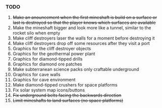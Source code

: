 ### TODO
1. ~~Make an anouncement when the first mineshaft is build on a surface or last is destroyed so that the player knows which surfaces are available~~
1. Make the mineshaft bigger and look more like a tunnel, similar to the rocket silo when empty
1. Make cliff destroyers laser the walls for a moment before destroying it
1. Make cliff destroyers drop off some resources after they visit a port
1. Graphics for the cliff destroyer objects
1. Graphics for the geothermal power plant
1. Graphics for diamond-tipped drills
1. Graphics for diamond ore patches
1. Make subterranean science packs only craftable underground
1. Graphics for cave walls
1. Graphics for cave environment
1. Make diamond-tipped crushers for space platforms
1. Fix solar system map icons/buttons
1. ~~Fix underground belts facing the backwards direction~~
1. ~~Limit mineshafts to land surfaces (no space platforms)~~
